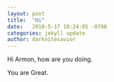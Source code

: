 ```yaml
---
layout: post
title:  "Hi"
date:   2018-5-17 10:24:05 -0700
categories: jekyll update
author: darknitesavior
---
```


Hi Armon, how are you doing. 

You are Great.
